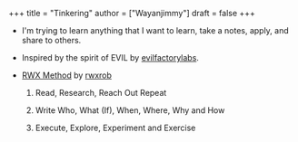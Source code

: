 +++
title = "Tinkering"
author = ["Wayanjimmy"]
draft = false
+++

-   I'm trying to learn anything that I want to learn, take a notes, apply, and share to others.

-   Inspired by the spirit of EVIL by [evilfactorylabs](https://www.evilfactorylabs.org/root/merangkul-dan-berkolaborasi-3mbb).

-   [RWX Method](https://github.com/rwxrob/boost/tree/old-20210722#-day-2-the-scientific-method-our-greatest-learning-tool) by [rwxrob](https://github.com/rwxrob)
    1.  Read, Research, Reach Out Repeat

    2.  Write Who, What (If), When, Where, Why and How

    3.  Execute, Explore, Experiment and Exercise
